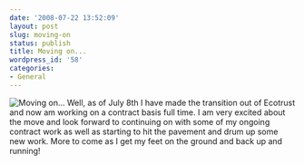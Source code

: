 ```yaml
---
date: '2008-07-22 13:52:09'
layout: post
slug: moving-on
status: publish
title: Moving on...
wordpress_id: '58'
categories:
- General
---
```


![Moving on...](http://media.reprojected.com/images/general/moving_on.jpg) Well, as of July 8th I have made the transition out of Ecotrust and now am working on a contract basis full time. I am very excited about the move and look forward to continuing on with some of my ongoing contract work as well as starting to hit the pavement and drum up some new work. More to come as I get my feet on the ground and back up and running!
